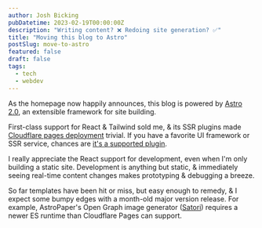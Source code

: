 ```yaml
---
author: Josh Bicking
pubDatetime: 2023-02-19T00:00:00Z
description: "Writing content? ❌ Redoing site generation? ✅"
title: "Moving this blog to Astro"
postSlug: move-to-astro
featured: false
draft: false
tags:
  - tech
  - webdev
---
```


As the homepage now happily announces, this blog is powered by [Astro 2.0](https://astro.build/), an extensible framework for site building.

First-class support for React & Tailwind sold me, & its SSR plugins made [Cloudflare pages deployment](https://developers.cloudflare.com/pages/framework-guides/astro/) trivial. If you have a favorite UI framework or SSR service, chances are [it's a supported plugin](https://docs.astro.build/en/guides/integrations-guide/).

I really appreciate the React support for development, even when I'm only building a static site. Development is anything but static, & immediately seeing real-time content changes makes prototyping & debugging a breeze.

So far templates have been hit or miss, but easy enough to remedy, & I expect some bumpy edges with a month-old major version release. For example, AstroPaper's Open Graph image generator ([Satori](https://github.com/vercel/satori)) requires a newer ES runtime than Cloudflare Pages can support.
